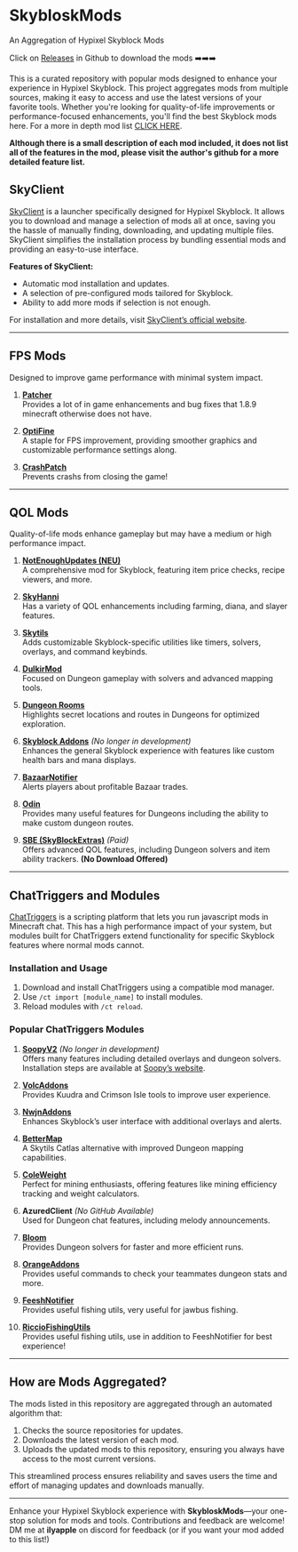 # SkybloskMods  
An Aggregation of Hypixel Skyblock Mods  

Click on [Releases](https://github.com/Skyblosk/SkybloskMods/releases) in Github to download the mods ➡️➡️➡️


This is a curated repository with popular mods designed to enhance your experience in Hypixel Skyblock. This project aggregates mods from multiple sources, making it easy to access and use the latest versions of your favorite tools. Whether you're looking for quality-of-life improvements or performance-focused enhancements, you'll find the best Skyblock mods here. For a more in depth mod list [CLICK HERE](https://sbmw.ca/mod-lists/skyblock-mod-list/).  

**Although there is a small description of each mod included, it does not list all of the features in the mod, please visit the author's github for a more detailed feature list.**  


## SkyClient  

[SkyClient](https://skyclient.co) is a launcher specifically designed for Hypixel Skyblock. It allows you to download and manage a selection of mods all at once, saving you the hassle of manually finding, downloading, and updating multiple files. SkyClient simplifies the installation process by bundling essential mods and providing an easy-to-use interface.  

**Features of SkyClient:**  
- Automatic mod installation and updates.  
- A selection of pre-configured mods tailored for Skyblock.  
- Ability to add more mods if selection is not enough.  

For installation and more details, visit [SkyClient’s official website](https://skyclient.co).  

---

## FPS Mods  
Designed to improve game performance with minimal system impact.  

1. **[Patcher](https://sk1er.club/mods/patcher)**  
   Provides a lot of in game enhancements and bug fixes that 1.8.9 minecraft otherwise does not have.  

2. **[OptiFine](https://optifine.net/downloads)**  
   A staple for FPS improvement, providing smoother graphics and customizable performance settings along.  

3. **[CrashPatch](https://github.com/Polyfrost/CrashPatch)**  
   Prevents crashs from closing the game!  
   
---

## QOL Mods  
Quality-of-life mods enhance gameplay but may have a medium or high performance impact.  

1. **[NotEnoughUpdates (NEU)](https://github.com/NotEnoughUpdates/NotEnoughUpdates)**  
   A comprehensive mod for Skyblock, featuring item price checks, recipe viewers, and more.  

2. **[SkyHanni](https://github.com/hannibal002/SkyHanni)**  
   Has a variety of QOL enhancements including farming, diana, and slayer features.  

3. **[Skytils](https://github.com/Skytils/SkytilsMod)**  
   Adds customizable Skyblock-specific utilities like timers, solvers, overlays, and command keybinds.  

4. **[DulkirMod](https://github.com/inglettronald/DulkirMod)**  
   Focused on Dungeon gameplay with solvers and advanced mapping tools.  

5. **[Dungeon Rooms](https://github.com/Quantizr/DungeonRoomsMod)**  
   Highlights secret locations and routes in Dungeons for optimized exploration.  

6. **[Skyblock Addons](https://github.com/BiscuitDevelopment/SkyblockAddons)**  *(No longer in development)*  
   Enhances the general Skyblock experience with features like custom health bars and mana displays.  

7. **[BazaarNotifier](https://github.com/symt/BazaarNotifier)**  
   Alerts players about profitable Bazaar trades.  

9. **[Odin](https://github.com/odtheking/Odin)**  
   Provides many useful features for Dungeons including the ability to make custom dungeon routes.  

11. **[SBE (SkyBlockExtras)](https://sbewebsite.appspot.com/)** *(Paid)*  
   Offers advanced QOL features, including Dungeon solvers and item ability trackers.  **(No Download Offered)**  

---

## ChatTriggers and Modules  

[ChatTriggers](https://github.com/ChatTriggers/ChatTriggers) is a scripting platform that lets you run javascript mods in Minecraft chat. This has a high performance impact of your system, but modules built for ChatTriggers extend functionality for specific Skyblock features where normal mods cannot.  

### Installation and Usage  
1. Download and install ChatTriggers using a compatible mod manager.  
2. Use `/ct import [module_name]` to install modules.  
3. Reload modules with `/ct reload`.  

### Popular ChatTriggers Modules  

1. **[SoopyV2](https://github.com/Soopyboo32/SoopyV2)** *(No longer in development)*  
   Offers many features including detailed overlays and dungeon solvers. Installation steps are available at [Soopy’s website](https://soopy.dev/soopyv2).  

2. **[VolcAddons](https://github.com/zhenga8533/VolcAddons)**  
   Provides Kuudra and Crimson Isle tools to improve user experience.  

3. **[NwjnAddons](https://github.com/nwjn/NwjnAddons)**  
   Enhances Skyblock’s user interface with additional overlays and alerts.  

4. **[BetterMap](https://github.com/BetterMap/BetterMap)**  
   A Skytils Catlas alternative with improved Dungeon mapping capabilities.  

5. **[ColeWeight](https://github.com/Ninjune/coleweight)**  
   Perfect for mining enthusiasts, offering features like mining efficiency tracking and weight calculators.  

6. **AzuredClient** *(No GitHub Available)*  
   Used for Dungeon chat features, including melody announcements.  

7. **[Bloom](https://github.com/UnclaimedBloom6/BloomModule)**  
   Provides Dungeon solvers for faster and more efficient runs.

8. **[OrangeAddons](https://github.com/orange0513/orangeaddons)**  
   Provides useful commands to check your teammates dungeon stats and more.

9. **[FeeshNotifier](discord.gg/shrimple)**  
   Provides useful fishing utils, very useful for jawbus fishing.

10. **[RiccioFishingUtils](https://github.com/Ricciow/RiccioFishingUtils/releases/tag/v0.3.3)**  
   Provides useful fishing utils, use in addition to FeeshNotifier for best experience!

---

## How are Mods Aggregated?  

The mods listed in this repository are aggregated through an automated algorithm that:  
1. Checks the source repositories for updates.  
2. Downloads the latest version of each mod.  
3. Uploads the updated mods to this repository, ensuring you always have access to the most current versions.  

This streamlined process ensures reliability and saves users the time and effort of managing updates and downloads manually.  

---

Enhance your Hypixel Skyblock experience with **SkybloskMods**—your one-stop solution for mods and tools. Contributions and feedback are welcome!  
DM me at **ilyapple** on discord for feedback (or if you want your mod added to this list!)  

